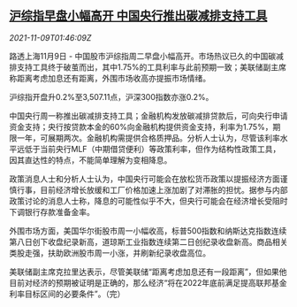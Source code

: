 <!--1636423264000-->
[沪综指早盘小幅高开 中国央行推出碳减排支持工具](https://cn.reuters.com/article/china-stocks-open-cen-1109-idCNKBS2HU05F)
------

<div><i>2021-11-09T01:46:09Z</i></div><p>路透上海11月9日 - 中国股市沪综指周二早盘小幅高开。市场热议已久的中国碳减排支持工具终于破茧而出，其中1.75%的工具利率与此前预期一致；美联储副主席称距离考虑加息还有距离，外围市场收高亦提振市场情绪。</p><p>沪综指开盘升0.2%至3,507.11点，沪深300指数亦涨0.2%。</p><p>中国央行周一称推出碳减排支持工具；金融机构发放碳减排贷款后，可向央行申请资金支持；央行按贷款本金的60%向金融机构提供资金支持，利率为1.75%，期限一年，可展期两次。金融机构需提供合格质押品。分析人士认为，尽管该利率水平远低于当前央行MLF（中期借贷便利）等政策利率，但作为结构性政策工具，因其直达性的特点，不能简单理解为变相降息。</p><p>政策消息人士和分析人士认为，中国央行可能会在放松货币政策以提振经济方面谨慎行事，目前经济增长放缓和工厂价格加速上涨加剧了对滞胀的担忧。据参与内部政策讨论的消息人士称，降息的可能性似乎不大，但央行可能会在经济增长受阻时下调银行存款准备金率。</p><p>外围市场方面，美国华尔街股市周一小幅收高，标普500指数和纳斯达克指数连续第八日创下收盘纪录新高，道琼斯工业指数连续第二日创纪录收盘新高。商品相关类股走强，扶助欧洲股市周一小涨，并刷新纪录收盘高位。</p><p>美联储副主席克拉里达表示，尽管美联储“距离考虑加息还有一段距离”，但如果他目前对经济的预期被证明是正确的，那么经济“将在2022年底前满足提高联邦基金利率目标区间的必要条件”。（完）</p>

